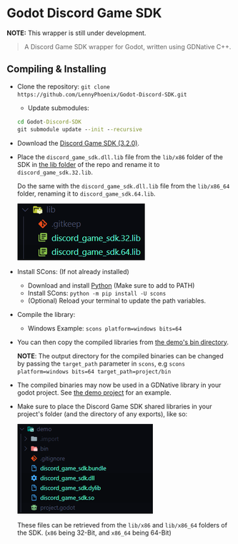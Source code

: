 # Godot Discord Game SDK

**NOTE:** This wrapper is still under development.

> A Discord Game SDK wrapper for Godot, written using GDNative C++.

## Compiling & Installing

- Clone the repository: `git clone https://github.com/LennyPhoenix/Godot-Discord-SDK.git`
  - Update submodules: 
  
  ```cmd
  cd Godot-Discord-SDK
  git submodule update --init --recursive
  ```
  
- Download the [Discord Game SDK (3.2.0)](https://dl-game-sdk.discordapp.net/3.2.0/discord_game_sdk.zip).

- Place the `discord_game_sdk.dll.lib` file from the `lib/x86` folder of the SDK in [the lib folder](lib/) of the repo and rename it to `discord_game_sdk.32.lib`.

  Do the same with the `discord_game_sdk.dll.lib` file from the `lib/x86_64` folder, renaming it to `discord_game_sdk.64.lib`.

  ![The .lib files renamed correctly in the lib/ folder.](static/lib.png)
  
- Install SCons: (If not already installed)
  - Download and install [Python](https://python.org/downloads) (Make sure to add to PATH)
  - Install SCons: `python -m pip install -U scons`
  - (Optional) Reload your terminal to update the path variables.
  
- Compile the library:
  - Windows Example: `scons platform=windows bits=64`
  
- You can then copy the compiled libraries from [the demo's bin directory](demo/bin/).

  **NOTE**: The output directory for the compiled binaries can be changed by passing the `target_path` parameter in `scons`, e.g `scons platform=windows bits=64 target_path=project/bin`

- The compiled binaries may now be used in a GDNative library in your godot project. See [the demo project](demo/) for an example.

- Make sure to place the Discord Game SDK shared libraries in your project's folder (and the directory of any exports), like so:

  ![The Discord Game SDK shared libraries](static/sdk_dlls.png)

  These files can be retrieved from the `lib/x86` and `lib/x86_64` folders of the SDK. (`x86` being 32-Bit, and `x86_64` being 64-Bit)
